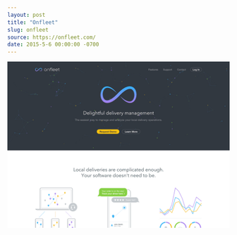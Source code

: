 ```yaml
---
layout: post
title: "Onfleet"
slug: onfleet
source: https://onfleet.com/
date: 2015-5-6 00:00:00 -0700
---
```


<img src="/assets/img/screenshots/onfleet.jpg">

